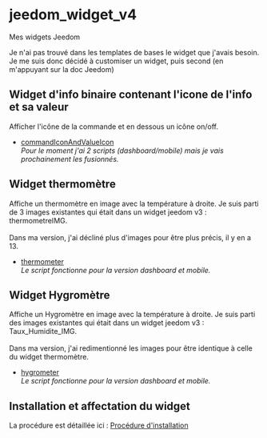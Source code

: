 # jeedom_widget_v4
Mes widgets Jeedom

Je n'ai pas trouvé dans les templates de bases le widget que j'avais besoin.
Je me suis donc décidé à customiser un widget, puis second (en m'appuyant sur la doc Jeedom)

## Widget d'info binaire contenant l'icone de l'info et sa valeur
Afficher l'icône de la commande et en dessous un icône on/off.  
- [commandIconAndValueIcon](./commandIconAndValueIcon/README.md)  
*Pour le moment j'ai 2 scripts (dashboard/mobile) mais je vais prochainement les fusionnés.*

## Widget thermomètre
Affiche un thermomètre en image avec la température à droite. Je suis parti de 3 images existantes qui était dans un widget jeedom v3 : thermometreIMG.<br/><br/>
Dans ma version, j'ai décliné plus d'images pour être plus précis, il y en a 13.
- [thermometer](./thermometer/README.md)  
*Le script fonctionne pour la version dashboard et mobile.*

## Widget Hygromètre
Affiche un Hygromètre en image avec la température à droite. Je suis parti des images existantes qui était dans un widget jeedom v3 : Taux_Humidite_IMG.<br/><br/>
Dans ma version, j'ai redimentionné les images pour être identique à celle du widget thermomètre.
- [hygrometer](./hygrometer/README.md)  
*Le script fonctionne pour la version dashboard et mobile.*

## Installation et affectation du widget

La procédure est détaillée ici : [Procédure d'installation](./doc/InstallationProcedure.md)